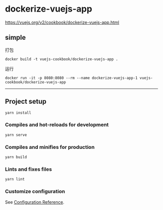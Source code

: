 # dockerize-vuejs-app

https://vuejs.org/v2/cookbook/dockerize-vuejs-app.html


##  simple

打包
```
docker build -t vuejs-cookbook/dockerize-vuejs-app .
```

运行

```
docker run -it -p 8080:8080 --rm --name dockerize-vuejs-app-1 vuejs-cookbook/dockerize-vuejs-app

```







---
## Project setup
```
yarn install
```

### Compiles and hot-reloads for development
```
yarn serve
```

### Compiles and minifies for production
```
yarn build
```

### Lints and fixes files
```
yarn lint
```

### Customize configuration
See [Configuration Reference](https://cli.vuejs.org/config/).
